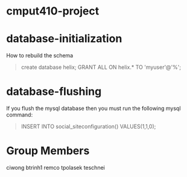 cmput410-project
================

database-initialization
================
How to rebuild the schema
>create database helix;
>GRANT ALL ON helix.* TO 'myuser'@'%';

database-flushing
================
If you flush the mysql database then you must run the following mysql command:
>INSERT INTO social_siteconfiguration() VALUES(1,1,0);



Group Members
=========
ciwong
btrinh1
remco
tpolasek
teschnei
